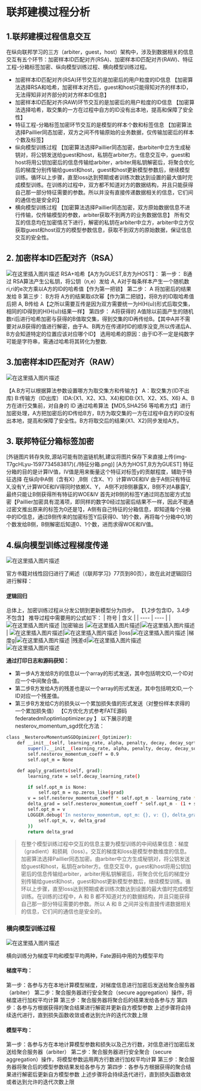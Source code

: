 ﻿# 联邦建模过程分析
## 1.联邦建模过程信息交互
在纵向联邦学习的三方（arbiter，guest，host）架构中，涉及到数据相关的信息交互有五个环节：加密样本ID匹配对齐(RSA)、加密样本ID匹配对齐(RAW)、特征工程-分箱标签加密、纵向模型训练过程、横向模型训练过程。
- 加密样本ID匹配对齐(RSA)环节交互的是加密后的用户粒度的ID信息
【加密算法选择RSA和哈希，加密样本对齐后，guest和host只能得知对齐的样本ID，无法得知非对齐部分的对方样本ID信息】
- 加密样本ID匹配对齐(RAW)环节交互的是加密后的用户粒度的ID信息
【加密算法选择哈希，取交集的一方在过程中自方的ID没有出本地，提高和保障了安全性】
- 特征工程-分箱标签加密环节交互的是模型的样本个数和标签信息
【加密算法选择Paillier同态加密，双方之间不传输原始的业务数据，仅传输加密后的样本个数及标签】
- 纵向模型训练过程
【加密算法选择Paillier同态加密，由arbiter中立方生成秘钥对，将公钥发送给guest和host，私钥在arbiter方。信息交互中，guest和host将用公钥加密后的信息传输给arbiter，arbiter用私钥解密后，将聚合优化后的梯度分别传输给guest和host，guest和host更新模型参数后，继续模型训练。循环以上步骤，直至loss达到预期或者训练次数达到设置的最大值时完成模型训练。在训练的过程中，双方都不知道对方的数据结构，并且只能获得自己那一部分特征需要的参数。所以并没有直接传递数据相关的信息，它们间的通信也是安全的】
- 横向模型训练过程
【加密算法选择Paillier同态加密，双方原始数据信息不进行传输，仅传输模型的参数，arbiter获取不到两方的业务数据信息】
所有交互的信息均在加密情况下进行，解密的私钥在arbiter中立方，arbiter中立方仅获取guest和host双方的模型参数信息，获取不到双方的原始数据，保证信息交互的安全性。

## 2. 加密样本ID匹配对齐（RSA）
![在这里插入图片描述](https://img-blog.csdnimg.cn/2020081815123983.png)
RSA+哈希【A方为GUEST,B方为HOST】：
第一步： B通过 RSA算法产生公私钥，将公钥（n,e）发给 A, A对于每条样本产生一个随机数ri,ri的e次方乘以A方的ID的哈希值【作为第一把锁】
第二步： A 将加密后的结果发给 B
第三步： B方将 A方的结果取d次幂【作为第二把锁】，将B方的ID取哈希值后把 A, B传给 A【之所以需要互传是因为双方需要统一为H(H(u))形式后取交集，相同的ID得到的H(H(u))结果一样】
第四步： A将获得的 A值除以前面产生的随机数ri后进行哈希加密与获得的B值取交集，得到交集的ID再传给B。【其中A并不需要对从B获得的值进行解密，由于A、B两方在传递时ID的顺序没变,所以传递后A、B方会知道特定的位置应该对应哪个ID】
选用哈希的原因：由于ID不一定是纯数字可能是字符串，需通过哈希将其转化为整数.
## 3.加密样本ID匹配对齐（RAW）
![在这里插入图片描述](https://img-blog.csdnimg.cn/20200818151314378.png)

【A.B方可以根据算法参数设置哪方为取交集方和传输方】
A：取交集方(ID不出库)  B:传输方（ID出库）
IDA:{X1、X2、X3、X4}和IDB:{X1、X2、X5、X6} 
A、B方在进行交集前，对自身的 ID 通过哈希算法【MD5,SHA256 等哈希方式】进行加密处理，A方把加密后的ID传给B方，B方为取交集的一方在过程中自方的ID没有出本地，提高和保障了安全性。B方将取交后的结果{X1、X2}同步发给A方。
## 3. 联邦特征分箱标签加密
[外链图片转存失败,源站可能有防盗链机制,建议将图片保存下来直接上传(img-T7gcHLyu-1597734583817)(./特征分箱.png)]
[A方为HOST,B方为GUEST]
特征分箱的目的是计算IV值，IV值是用来衡量这个特征对标签y的贡献程度，辅助于特征选择
在纵向中A侧（含有X）,B侧（含X、Y）计算WOE和IV
由于A侧只有特征X,没有Y,计算WOE和IV得同时依赖X、Y，
A侧不对B侧暴露X，B侧不对A暴露Y,最终只能让B侧获得所有特征的WOE&IV
首先对B侧的标签Y通过同态加密方式加密【Paillier加密具有混淆项，即同样的数字0经过加密后结果不一样，因此不能通过密文推出原来的标签为0还是1】，A侧有自己特征的分箱信息，即知道每个分箱中的ID信息，通过B侧传来的加密标签Y后获得0、1的个数，再将每个分箱中0,1的个数发给B侧，B侧解密后知道0、1个数，进而求得WOE和IV值。
## 4.纵向模型训练过程梯度传递
![在这里插入图片描述](https://img-blog.csdnimg.cn/20200818151403995.png)

官方书籍对线性回归进行了阐述（《联邦学习》77页到80页），故在此对逻辑回归进行解释：

#### 逻辑回归
总体上，加密训练过程从分发公钥到更新模型分为四步。
【1,2步包含ID，3.4步不包含】
推导过程中需要用的公式如下：
|  符号   | 含义 |
|  ----  | ----  |
|![在这里插入图片描述](https://img-blog.csdnimg.cn/20200818151937806.png#pic_center) |加密输出
  |![在这里插入图片描述](https://img-blog.csdnimg.cn/20200818152139932.png#pic_center)|![在这里插入图片描述](https://img-blog.csdnimg.cn/20200818152050715.png#pic_center)
| ![在这里插入图片描述](https://img-blog.csdnimg.cn/20200818152156141.png#pic_center)|![在这里插入图片描述](https://img-blog.csdnimg.cn/20200818152245501.png#pic_center)
|loss|![在这里插入图片描述](https://img-blog.csdnimg.cn/20200818152406760.png#pic_center)
|梯度g|![在这里插入图片描述](https://img-blog.csdnimg.cn/20200818152453442.png#pic_center)
|残差d|![在这里插入图片描述](https://img-blog.csdnimg.cn/20200818152618300.png#pic_center)
![在这里插入图片描述](https://img-blog.csdnimg.cn/20200818154255609.png)

**通过打印日志和源码获知：**
* 第一步A方发给B方的信息以一个array的形式发送，其中包括明文ID,一个ID对应一个中间聚合值。
* 第二步B方发给A方的残差也是以一个array的形式发送，其中包括明文ID,一个ID对应一个残差值。
* 第三步B方发给C方的损失以一个累加损失值的形式发送（对整份样本求得的一个累加损失值）
【C方优化方式参考FATE源码federatedml\optim\optimizer.py 】
以下展示的是nesterov_momentum_sgd优化方法：
```bash
class _NesterovMomentumSGDOpimizer(_Optimizer):
    def __init__(self, learning_rate, alpha, penalty, decay, decay_sqrt):
        super().__init__(learning_rate, alpha, penalty, decay, decay_sqrt)
        self.nesterov_momentum_coeff = 0.9
        self.opt_m = None

    def apply_gradients(self, grad):
        learning_rate = self.decay_learning_rate()

        if self.opt_m is None:
            self.opt_m = np.zeros_like(grad)
        v = self.nesterov_momentum_coeff * self.opt_m - learning_rate * grad
        delta_grad = self.nesterov_momentum_coeff * self.opt_m - (1 + self.nesterov_momentum_coeff) * v
        self.opt_m = v
        LOGGER.debug('In nesterov_momentum, opt_m: {}, v: {}, delta_grad: {}'.format(
            self.opt_m, v, delta_grad
        ))
        return delta_grad
```

>在整个模型训练过程中交互的信息主要为模型训练的中间结果信息：梯度（gradient）和损耗（loss）。交互的梯度和loss是模型参数维度的信息。加密算法选择Paillier同态加密。由arbiter中立方生成秘钥对，将公钥发送给guest和host，私钥在arbiter方。信息交互中，guest和host将用公钥加密后的信息传输给arbiter，arbiter用私钥解密后，将聚合优化后的梯度分别传输给guest和host，guest和host更新模型参数后，继续模型训练。循环以上步骤，直至loss达到预期或者训练次数达到设置的最大值时完成模型训练。在训练的过程中，A 和 B 都不知道对方的数据结构，并且只能获得自己那一部分特征需要的参数。所以 A 和 B 之间并没有直接传递数据相关的信息，它们间的通信也是安全的。
### 横向模型训练过程
![在这里插入图片描述](https://img-blog.csdnimg.cn/20200818152932869.png)

横向训练分为梯度平均和模型平均两种，Fate源码中用的为模型平均
#### 梯度平均：
第一步：各参与方在本地计算模型梯度，对梯度信息进行加密后发送给聚合服务器（arbiter）
第二步：聚合服务器进行安全聚合（secure aggregation）操作，将梯度进行加权平均计算
第三步：聚合服务器将聚合后的结果发给各参与方
第四步：各参与方根据获得的聚合结果进行解密并更新自方模型参数
上述步骤将会持续迭代进行，直到损失函数收敛或者达到允许的迭代次数上限
#### 模型平均：
第一步：各参与方在本地计算模型参数和损失以及己方行数，对信息进行加密后发送给聚合服务器（arbiter）
第二步：聚合服务器进行安全聚合（secure aggregation）操作，将模型参数运用两方行数进行加权平均计算
第三步：聚合服务器将聚合后的模型参数结果发给各参与方
第四步：各参与方根据获得的聚合结果进行解密后更新自方模型参数
上述步骤将会持续迭代进行，直到损失函数收敛或者达到允许的迭代次数上限
